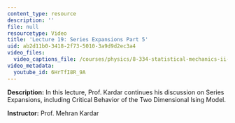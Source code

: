 ```yaml
---
content_type: resource
description: ''
file: null
resourcetype: Video
title: 'Lecture 19: Series Expansions Part 5'
uid: ab2d11b0-3418-2f73-5010-3a9d9d2ec3a4
video_files:
  video_captions_file: /courses/physics/8-334-statistical-mechanics-ii-statistical-physics-of-fields-spring-2014/video-lectures/lecture-19-series-expansions-part-5/6HrTfI8R_9A.vtt
video_metadata:
  youtube_id: 6HrTfI8R_9A
---
```


**Description:** In this lecture, Prof. Kardar continues his discussion on Series Expansions, including Critical Behavior of the Two Dimensional Ising Model.

**Instructor:** Prof. Mehran Kardar